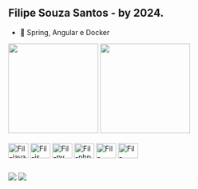 ## Filipe Souza Santos - by 2024.

<!--
**developerfilipe/developerfilipe** is a ✨ _special_ ✨ repository because its `README.md` (this file) appears on your GitHub profile.

Here are some ideas to get you started:

- 🔭 I’m currently working on ...
- 🌱 I’m currently learning ...
- 👯 I’m looking to collaborate on ...
- 🤔 I’m looking for help with ...
- 💬 Ask me about ...
- 📫 How to reach me: ...
- 😄 Pronouns: ...
- ⚡ Fun fact: ...
-->
- 🌱 Spring, Angular e Docker
<!--Graficos https://github-readme-stats.vercel.app/api?username=anuraghazra&theme=dark&show_icons=true-->
<div>
  <img height="180" src="https://github-readme-stats.vercel.app/api?username=developerfilipe&theme=aura&show_icons=trueinclude">
  <img height="180" src="https://github-readme-stats.vercel.app/api/top-langs?username=developerfilipe&layout=compact&langs_count=16&theme=aura">
</div>
<!--imagens dos icones: https://devicon.dev/-->
<div style="display: inline_block"><br/>
  <img align="center" alt="Fil-java" height="30" width="40" src="https://cdn.jsdelivr.net/gh/devicons/devicon@latest/icons/java/java-original.svg" />
  <img align="center" alt="Fil-js" height="30" width="40"  src="https://cdn.jsdelivr.net/gh/devicons/devicon@latest/icons/javascript/javascript-plain.svg" />
  <img align="center" alt="Fil-py" height="30" width="40"  src="https://cdn.jsdelivr.net/gh/devicons/devicon@latest/icons/python/python-plain-wordmark.svg" />
  <img align="center" alt="Fil-php" height="30" width="40" src="https://cdn.jsdelivr.net/gh/devicons/devicon@latest/icons/php/php-original.svg" />
  <img align="center" alt="Fil-tomcat" height="30" width="40" src="https://cdn.jsdelivr.net/gh/devicons/devicon@latest/icons/tomcat/tomcat-original-wordmark.svg" />
  <img align="center" alt="Fil-docker" height="30" width="40"  src="https://cdn.jsdelivr.net/gh/devicons/devicon@latest/icons/docker/docker-original-wordmark.svg" />
  

</div>


##
<!--imagens dos icones: https://dev.to/envoy_/150-badges-for-github-pnk-->
<div>
  <a href="mailto:souzasantos101@gmail.com"> <img src="https://img.shields.io/badge/Gmail-D14836?style=for-the-badge&logo=gmail&logoColor=white" target="_blank"></a>
  <a href="https://www.linkedin.com/in/filipe-souza-santos25/" target="_blank"> <img src="https://img.shields.io/badge/LinkedIn-0077B5?style=for-the-badge&logo=linkedin&logoColor=white" target="_blank"></a>
</div>
